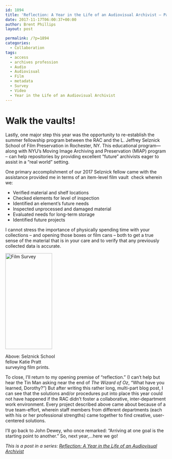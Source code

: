 ```yaml
---
id: 1894
title: 'Reflection: A Year in the Life of an Audiovisual Archivist – Part 5'
date: 2017-11-17T06:00:37+00:00
author: Brent Phillips
layout: post

permalink: /?p=1894
categories:
  - Collaboration
tags:
  - access
  - archives profession
  - Audio
  - Audiovisual
  - Film
  - metadata
  - Survey
  - Video
  - Year in the Life of an Audiovisual Archivist
---
```

# Walk the vaults!

Lastly, one major step this year was the opportunity to re-establish the summer fellowship program between the RAC and the L. Jeffrey Selznick School of Film Preservation in Rochester, NY. This educational program—along with NYU’s Moving Image Archiving and Preservation (MIAP) program – can help repositories by providing excellent “future” archivists eager to assist in a “real world” setting.

<!--more-->

One primary accomplishment of our 2017 Selznick fellow came with the assistance provided me in terms of an item-level film vault  check wherein we:

  * Verified material and shelf locations
  * Checked elements for level of inspection
  * Identified an element’s future needs
  * Inspected unprocessed and damaged material
  * Evaluated needs for long-term storage
  * Identified future projects

I cannot stress the importance of physically spending time with your collections – and opening those boxes or film cans – both to get a true sense of the material that is in your care and to verify that any previously collected data is accurate.

<div id="attachment_1895" style="width: 156px" class="wp-caption alignleft">
  <a href="http://blog.rockarch.org/wp-content/uploads/2017/11/IMG_1273.jpg"><img class="wp-image-1895 size-medium" src="http://blog.rockarch.org/wp-content/uploads/2017/11/IMG_1273-146x300.jpg" alt="Film Survey" width="146" height="300" srcset="http://blog.rockarch.org/wp-content/uploads/2017/11/IMG_1273-146x300.jpg 146w, http://blog.rockarch.org/wp-content/uploads/2017/11/IMG_1273-768x1578.jpg 768w, http://blog.rockarch.org/wp-content/uploads/2017/11/IMG_1273-498x1024.jpg 498w" sizes="(max-width: 146px) 100vw, 146px" /></a>
  
  <p class="wp-caption-text">
    Above: Selznick School fellow Katie Pratt surveying film prints.
  </p>
</div>

To close, I’ll return to my opening premise of “reflection.” (I can’t help but hear the Tin Man asking near the end of _The Wizard of Oz_, “What have you learned, Dorothy?”) But after writing this rather long, multi-part blog post, I can see that the solutions and/or procedures put into place this year could not have happened if the RAC didn’t foster a collaborative, inter-department work environment. Every project described above came about because of a true team-effort, wherein staff members from different departments (each with his or her professional strengths) came together to find creative, user-centered solutions.

I’ll go back to John Dewey, who once remarked: “Arriving at one goal is the starting point to another.” So, next year,…here we go!

_This is a post in a series: [Reflection: A Year in the Life of an Audiovisual Archivist](http://blog.rockarch.org/?tag=year-in-the-life-of-an-audiovisual-archivist)_